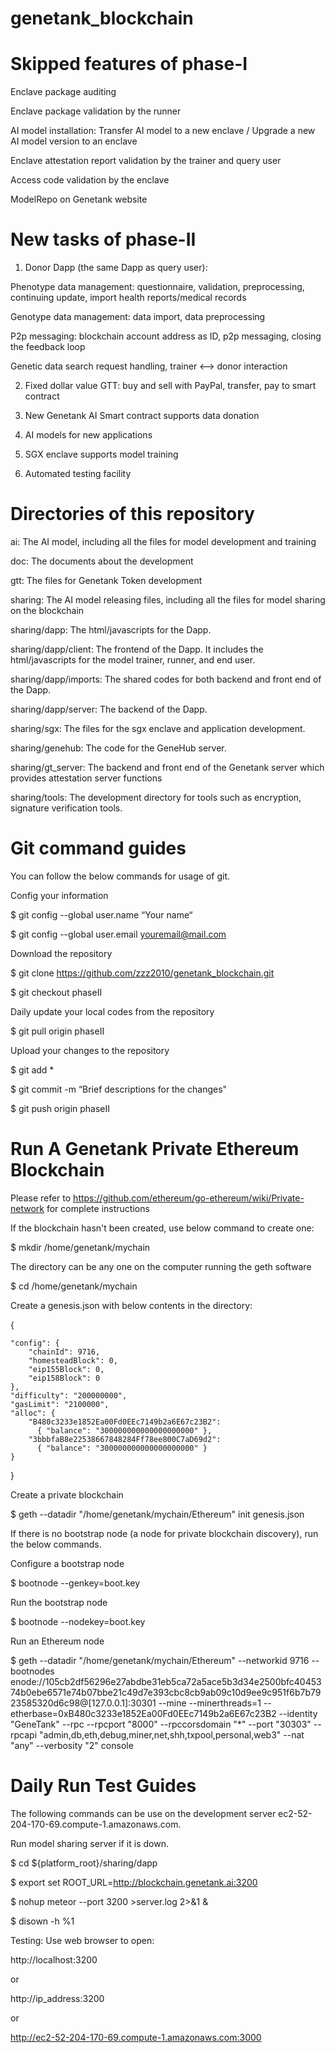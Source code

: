# genetank_blockchain


# Skipped features of phase-I

Enclave package auditing

Enclave package validation by the runner

AI model installation: Transfer AI model to a new enclave / Upgrade a new AI model version to an enclave

Enclave attestation report validation by the trainer and query user

Access code validation by the enclave

ModelRepo on Genetank website

# New tasks of phase-II 

1) Donor Dapp (the same Dapp as query user):

Phenotype data management: questionnaire, validation, preprocessing, continuing update, import health reports/medical records

Genotype data management: data import, data preprocessing

P2p messaging: blockchain account address as ID, p2p messaging, closing the feedback loop

Genetic data search request handling, trainer <--> donor interaction

2) Fixed dollar value GTT: buy and sell with PayPal, transfer, pay to smart contract

3) New Genetank AI Smart contract supports data donation

4) AI models for new applications

5) SGX enclave supports model training

6) Automated testing facility


# Directories of this repository

ai: The AI model, including all the files for model development and training

doc: The documents about the development

gtt: The files for Genetank Token development

sharing: The AI model releasing files, including all the files for model sharing on the blockchain

sharing/dapp: The html/javascripts for the Dapp.

sharing/dapp/client: The frontend of the Dapp. It includes the html/javascripts for the model trainer, runner, and end user.

sharing/dapp/imports: The shared codes for both backend and front end of the Dapp.

sharing/dapp/server: The backend of the Dapp.

sharing/sgx: The files for the sgx enclave and application development.

sharing/genehub: The code for the GeneHub server.

sharing/gt_server: The backend and front end of the Genetank server which provides attestation server functions

sharing/tools: The development directory for tools such as encryption, signature verification tools.


# Git command guides

You can follow the below commands for usage of git.


Config your information

$ git config --global user.name “Your name“

$ git config --global user.email youremail@mail.com


Download the repository

$ git clone https://github.com/zzz2010/genetank_blockchain.git

$ git checkout phaseII


Daily update your local codes from the repository

$ git pull origin phaseII


Upload your changes to the repository

$ git add *

$ git commit -m “Brief descriptions for the changes"

$ git push origin phaseII


# Run A Genetank Private Ethereum Blockchain

Please refer to  https://github.com/ethereum/go-ethereum/wiki/Private-network for complete instructions

If the blockchain hasn't been created, use below command to create one:

$ mkdir /home/genetank/mychain

The directory can be any one on the computer running the geth software

$ cd /home/genetank/mychain

Create a genesis.json with below contents in the directory:

{

    "config": {
        "chainId": 9716,
        "homesteadBlock": 0,
        "eip155Block": 0,
        "eip158Block": 0
    },
    "difficulty": "200000000",
    "gasLimit": "2100000",
    "alloc": {
        "B480c3233e1852Ea00Fd0EEc7149b2a6E67c23B2":
          { "balance": "300000000000000000000" },
        "3bbbfaB8e22538667848284Ff78ee800C7aD69d2":
          { "balance": "300000000000000000000" }
    }
}

Create a private blockchain

$ geth --datadir "/home/genetank/mychain/Ethereum" init genesis.json


If there is no bootstrap node (a node for private blockchain discovery), run the below commands.

Configure a bootstrap node

$ bootnode --genkey=boot.key

Run the bootstrap node

$ bootnode --nodekey=boot.key

Run an Ethereum node

$ geth --datadir "/home/genetank/mychain/Ethereum" --networkid 9716 --bootnodes enode://105cb2df56296e27abdbe31eb5ca72a5ace5b3d34e2500bfc4045374b0ebe6571e74b07bbe21c49d7e393cbc8cb9ab09c10d9ee9c951f6b7b7923585320d6c98@[127.0.0.1]:30301 --mine --minerthreads=1 --etherbase=0xB480c3233e1852Ea00Fd0EEc7149b2a6E67c23B2 --identity "GeneTank" --rpc --rpcport "8000" --rpccorsdomain "*" --port "30303" --rpcapi "admin,db,eth,debug,miner,net,shh,txpool,personal,web3" --nat "any" --verbosity "2" console


# Daily Run Test Guides

The following commands can be use on the development server ec2-52-204-170-69.compute-1.amazonaws.com.

Run model sharing server if it is down.

$ cd ${platform_root}/sharing/dapp

$ export set ROOT_URL=http://blockchain.genetank.ai:3200

$ nohup meteor --port 3200 >server.log 2>&1 &

$ disown -h %1

Testing: Use web browser to open: 

http://localhost:3200

or 

http://ip_address:3200

or

http://ec2-52-204-170-69.compute-1.amazonaws.com:3000

